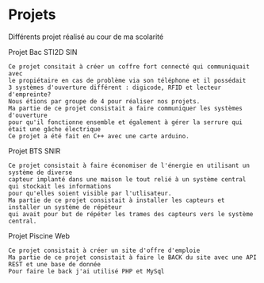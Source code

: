 # Projets
Différents projet réalisé au cour de ma scolarité

Projet Bac STI2D SIN 

    Ce projet consitait à créer un coffre fort connecté qui communiquait avec
    le propiétaire en cas de problème via son téléphone et il possédait 
    3 systèmes d'ouverture différent : digicode, RFID et lecteur d'empreinte?
    Nous étions par groupe de 4 pour réaliser nos projets. 
    Ma partie de ce projet consistait a faire communiquer les systèmes d'ouverture
    pour qu'il fonctionne ensemble et également à gérer la serrure qui était une gâche électrique
    Ce projet a été fait en C++ avec une carte arduino.



Projet BTS SNIR

    Ce projet consistait à faire économiser de l'énergie en utilisant un système de diverse 
    capteur implanté dans une maison le tout relié à un système central qui stockait les informations 
    pour qu'elles soient visible par l'utlisateur. 
    Ma partie de ce projet consistait à installer les capteurs et installer un système de répéteur
    qui avait pour but de répéter les trames des capteurs vers le système central.


Projet Piscine Web

    Ce projet consistait à créer un site d'offre d'emploie 
    Ma partie de ce projet consistait à faire le BACK du site avec une API REST et une base de donnée
    Pour faire le back j'ai utilisé PHP et MySql

    
